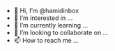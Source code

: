- 👋 Hi, I’m @hamidinbox
- 👀 I’m interested in ...
- 🌱 I’m currently learning ...
- 💞️ I’m looking to collaborate on ...
- 📫 How to reach me ...

<!---
hamidinbox/hamidinbox is a ✨ special ✨ repository because its `README.md` (this file) appears on your GitHub profile.
You can click the Preview link to take a look at your changes.
--->

